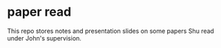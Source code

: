 # paper read

This repo stores notes and presentation slides on some papers Shu read under John's supervision.